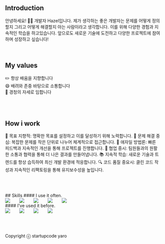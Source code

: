 ## Introduction 
안녕하세요! 🙋‍♀️ 개발자 Hazel입니다. 제가 생각하는 좋은 개발자는 문제를 어떻게 정의할지 그리고 어떻게 해결할지 아는 사람이라고 생각합니다. 이를 위해 다양한 경험과 지속적인 학습을 하고있습니다. 앞으로도 새로운 기술에 도전하고 다양한 프로젝트에 참여하며 성장하고 싶습니다! 
<br />
<br />
<br />
## My values
✏️ 항상 배움을 지향합니다<br />
😄 배려와 존중 바탕으로 소통합니다<br />
🦻 경청의 자세로 임합니다<br />
<br />
<br />
<br />
## How i work
🎯 목표 지향적: 명확한 목표를 설정하고 이를 달성하기 위해 노력합니다.
🧠 문제 해결 중심: 복잡한 문제를 작은 단위로 나누어 체계적으로 접근합니다.
🔄 애자일 방법론: 빠른 피드백과 지속적인 개선을 통해 프로젝트를 진행합니다.
👥 협업 중시: 팀원들과의 원활한 소통과 협력을 통해 더 나은 결과를 만들어냅니다.
📚 지속적 학습: 새로운 기술과 트렌드를 항상 습득하여 최신 개발 환경에 적응합니다.
🔍 코드 품질 중요시: 클린 코드 작성과 지속적인 리팩토링을 통해 유지보수성을 높입니다.

<br />
<br />
<br />
## Skills
#### I use it often.
<div style="display:flex;gap:30px;flex-wrap:wrap;">
  <img src="https://img.shields.io/badge/js-F7DF1E?style=for-the-badge&logo=javascript&logoColor=black">
  <img src="https://img.shields.io/badge/express-000000?style=for-the-badge&logo=express&logoColor=white">
  <img src="https://img.shields.io/badge/react-61DAFB?style=for-the-badge&logo=react&logoColor=black">
  <img src="https://img.shields.io/badge/Java-007396?style=for-the-badge&logo=Java&logoColor=white">  
  <img src="https://img.shields.io/badge/MySQL-4479A1?style=for-the-badge&logo=mysql&logoColor=white">

</div>
#### I've used it before.
<div style="display:flex;gap:30px;flex-wrap:wrap;">
   <img src="https://img.shields.io/badge/Android-3DDC84?style=for-the-badge&logo=android&logoColor=white">
  <img src="https://img.shields.io/badge/Docker-2496ED?style=for-the-badge&logo=Docker&logoColor=white">
  <img src="https://img.shields.io/badge/Kubernetes-326CE5?style=for-the-badge&logo=Kubernetes&logoColor=white">
  <img src="https://img.shields.io/badge/AWS-232F3E?style=for-the-badge&logo=amazonaws&logoColor=white">
</div>
<br />
<br />
<br />

Copyright ⓒ startupcode yaro